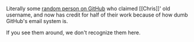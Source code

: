 Literally some [random person on GitHub](https://github.com/whitexz) who claimed [[Chris]]' old username, and now has credit for half of their work because of how dumb GitHub's email system is.

If you see them around, we don't recognize them here.